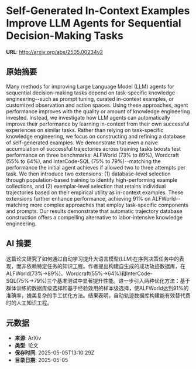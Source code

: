 # Self-Generated In-Context Examples Improve LLM Agents for Sequential Decision-Making Tasks

**URL**: http://arxiv.org/abs/2505.00234v2

## 原始摘要

Many methods for improving Large Language Model (LLM) agents for sequential
decision-making tasks depend on task-specific knowledge engineering--such as
prompt tuning, curated in-context examples, or customized observation and
action spaces. Using these approaches, agent performance improves with the
quality or amount of knowledge engineering invested. Instead, we investigate
how LLM agents can automatically improve their performance by learning
in-context from their own successful experiences on similar tasks. Rather than
relying on task-specific knowledge engineering, we focus on constructing and
refining a database of self-generated examples. We demonstrate that even a
naive accumulation of successful trajectories across training tasks boosts test
performance on three benchmarks: ALFWorld (73% to 89%), Wordcraft (55% to 64%),
and InterCode-SQL (75% to 79%)--matching the performance the initial agent
achieves if allowed two to three attempts per task. We then introduce two
extensions: (1) database-level selection through population-based training to
identify high-performing example collections, and (2) exemplar-level selection
that retains individual trajectories based on their empirical utility as
in-context examples. These extensions further enhance performance, achieving
91% on ALFWorld--matching more complex approaches that employ task-specific
components and prompts. Our results demonstrate that automatic trajectory
database construction offers a compelling alternative to labor-intensive
knowledge engineering.


## AI 摘要

这篇论文研究了如何通过自动学习提升大语言模型(LLM)在序列决策任务中的表现，而非依赖特定任务的知识工程。作者提出构建自生成的成功轨迹数据库，在ALFWorld(73%→89%)、Wordcraft(55%→64%)和InterCode-SQL(75%→79%)三个基准测试中显著提升性能。进一步引入两种优化方法：基于群体训练的数据库级选择和基于经验效用的样本级选择，使ALFWorld达到91%的准确率，媲美复杂的手工优化方法。结果表明，自动轨迹数据库构建能有效替代费时的人工知识工程。

## 元数据

- **来源**: ArXiv
- **类型**: 论文
- **保存时间**: 2025-05-05T13:10:29Z
- **目录日期**: 2025-05-05
